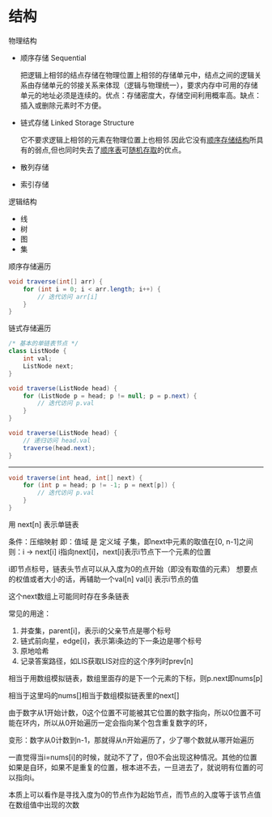 # 结构

物理结构

- 顺序存储 Sequential

  把逻辑上相邻的结点存储在物理位置上相邻的存储单元中，结点之间的逻辑关系由存储单元的邻接关系来体现（逻辑与物理统一），要求内存中可用的存储单元的地址必须是连续的。优点：存储密度大，存储空间利用概率高。缺点：插入或删除元素时不方便。

- 链式存储 Linked Storage Structure

  它不要求逻辑上相邻的元素在物理位置上也相邻.因此它没有[顺序存储结构](https://baike.baidu.com/item/顺序存储结构/0?fromModule=lemma_inlink)所具有的弱点,但也同时失去了[顺序表](https://baike.baidu.com/item/顺序表/9664274?fromModule=lemma_inlink)可[随机存取](https://baike.baidu.com/item/随机存取/4610937?fromModule=lemma_inlink)的优点。

- 散列存储

- 索引存储

逻辑结构

- 线
- 树
- 图
- 集



顺序存储遍历

```java
void traverse(int[] arr) {
    for (int i = 0; i < arr.length; i++) {
        // 迭代访问 arr[i]
    }
}
```

链式存储遍历

```java
/* 基本的单链表节点 */
class ListNode {
    int val;
    ListNode next;
}

void traverse(ListNode head) {
    for (ListNode p = head; p != null; p = p.next) {
        // 迭代访问 p.val
    }
}

void traverse(ListNode head) {
    // 递归访问 head.val
    traverse(head.next);
}
```

---

```java
void traverse(int head, int[] next) {
    for (int p = head; p != -1; p = next[p]) {
        // 迭代访问 p.val
    }
}
```

用 next[n] 表示单链表

条件：压缩映射
即：值域 是 定义域 子集，即next中元素的取值在[0, n-1]之间
则：i -> next[i]
i指向next[i]，next[i]表示i节点下一个元素的位置

i即节点标号，链表头节点可以从入度为0的点开始（即没有取值的元素）
想要点的权值或者大小的话，再辅助一个val[n]
val[i] 表示i节点的值

这个next数组上可能同时存在多条链表

常见的用途：
1. 并查集，parent[i]，表示i的父亲节点是哪个标号
2. 链式前向星，edge[i]，表示第i条边的下一条边是哪个标号
3. 原地哈希
4. 记录答案路径，如LIS获取LIS对应的这个序列时prev[n]

相当于用数组模拟链表，数组里面存的是下一个元素的下标，则p.next即nums[p]

相当于这里吗的nums[]相当于数组模拟链表里的next[]

由于数字从1开始计数，0这个位置不可能被其它位置的数字指向，所以0位置不可能在环内，所以从0开始遍历一定会指向某个包含重复数字的环，

变形：数字从0计数到n-1，那就得从n开始遍历了，少了哪个数就从哪开始遍历

一直觉得当i=nums[i]的时候，就动不了了，但0不会出现这种情况。其他的位置如果是自环，如果不是重复的位置，根本进不去，一旦进去了，就说明有位置的可以指向i。

本质上可以看作是寻找入度为0的节点作为起始节点，而节点的入度等于该节点值在数组值中出现的次数
